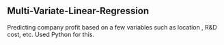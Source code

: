 ## Multi-Variate-Linear-Regression

Predicting company profit based on a few variables such as location , R&amp;D cost, etc. Used Python for this.
